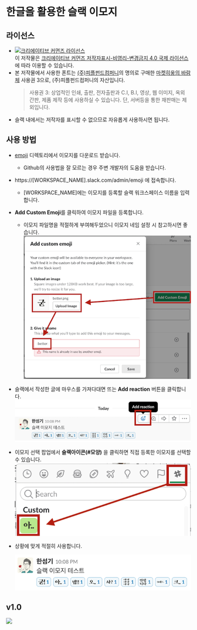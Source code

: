 # 한글을 활용한 슬랙 이모지


## 라이선스
* <a rel="license" href="http://creativecommons.org/licenses/by-nc-nd/4.0/"><img alt="크리에이티브 커먼즈 라이선스" style="border-width:0" src="https://i.creativecommons.org/l/by-nc-nd/4.0/88x31.png" /></a><br />이 저작물은 <a rel="license" href="http://creativecommons.org/licenses/by-nc-nd/4.0/">크리에이티브 커먼즈 저작자표시-비영리-변경금지 4.0 국제 라이선스</a>에 따라 이용할 수 있습니다.
* 본 저작물에서 사용한 폰트는 [(주)피플펀드컴퍼니](https://www.peoplefund.co.kr/team/)의 명의로 구매한 [마켓히읗의 바람체](http://markethiut.com/product/detail.html?product_no=31) 사용권 3으로, (주)피플펀드컴퍼니의 자산입니다.
  >  사용권 3: 상업적인 인쇄, 출판, 전자출판과 C.I, B.I, 영상, 웹 이미지, 옥외 간판, 제품 제작 등에 사용하실 수 있습니다. 단, 서버등을 통한 재판매는 제외입니다.
* 슬랙 내에서는 저작자를 표시할 수 없으므로 자유롭게 사용하시면 됩니다.


## 사용 방법
* [emoji](https://github.com/peoplefund-tech/slack-emoji-kr/tree/master/emoji) 디렉토리에서 이모지를 다운로드 받습니다.
  * Github의 사용법을 잘 모르는 경우 주변 개발자의 도움을 받습니다.

* https://[WORKSPACE_NAME].slack.com/admin/emoji 에 접속합니다.
  * [WORKSPACE_NAME]에는 이모지를 등록할 슬랙 워크스페이스 이름을 입력합니다.

* **Add Custom Emoji**를 클릭하여 이모지 파일을 등록합니다.
  * 이모지 파일명을 적절하게 부여해두었으니 이모지 네임 설정 시 참고하시면 좋습니다.
  ![](./samples/slack-emoji-kr-manual01.png)

* 슬랙에서 작성한 글에 마우스를 가져다대면 뜨는 **Add reaction** 버튼을 클릭합니다.
  ![](./samples/slack-emoji-kr-manual02.png)

* 이모지 선택 팝업에서 **슬랙아이콘(#모양)** 을 클릭하면 직접 등록한 이모지를 선택할 수 있습니다.
  ![](./samples/slack-emoji-kr-manual03.png)

* 상황에 맞게 적절히 사용합니다.

  ![](./samples/slack-emoji-kr-manual04.png)


## v1.0
![](.samples/slack-emoji-kr-sample-v1.0.png)

